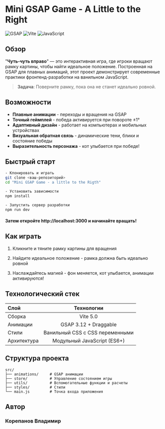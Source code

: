 # Mini GSAP Game - A Little to the Right

![GSAP](https://img.shields.io/badge/GSAP-3.12.2-green)
![Vite](https://img.shields.io/badge/Vite-5.0-blue)
![JavaScript](https://img.shields.io/badge/JavaScript-ES6+-yellow)


##  Обзор

"**Чуть-чуть вправо**" — это интерактивная игра, где игроки вращают рамку картины, чтобы найти идеальное положение. Построенная на GSAP для плавных анимаций, этот проект демонстрирует современные практики фронтенд-разработки на ванильном JavaScript.

>  **Задача**: Поверните рамку, пока она не станет идеально ровной.

## Возможности

-  **Плавные анимации** - переходы и вращения на GSAP
- **Точный геймплей** - победа активируется при повороте ±1°
-  **Адаптивный дизайн** - работает на компьютерах и мобильных устройствах
- **Визуальная обратная связь** - динамические тени, блики и состояние победы
- **Выразительность персонажа** - кот улыбается при победе!

## Быстрый старт

```bash
- Клонировать и играть
git clone <ваш-репозиторий>
cd "Mini GSAP Game - a little to the Rigth"

- Установить зависимости
npm install

- Запустить сервер разработки
npm run dev
```
#### Затем откройте http://localhost:3000 и начинайте вращать!

## Как играть
1. Кликните и тяните рамку картины для вращения

2. Найдите идеальное положение - рамка должна быть идеально ровной

3. Наслаждайтесь магией - фон меняется, кот улыбается, анимации активируются!


## Технологический стек
| Слой        | Технологии |
|:------------|:---------------------------:|
| Сборка      |	Vite 5.0                    |
| Анимации    | GSAP 3.12 + Draggable       |
| Стили       |	Ванильный CSS с CSS переменными |
| Архитектура |	Модульный JavaScript (ES6+) |

 ## Структура проекта

```
src/
├── animations/     # GSAP анимации
├── store/          # Управление состоянием игры
├── utils/          # Вспомогательные функции и расчеты
├── styles/         # Стили
└── main.js         # Точка входа приложения
```

## Автор
### Корепанов Владимир
